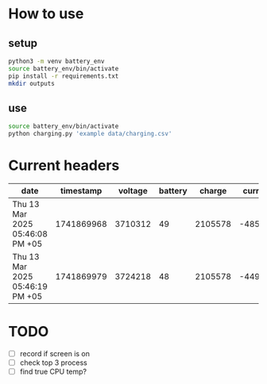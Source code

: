 # How to use
## setup
```bash
python3 -m venv battery_env
source battery_env/bin/activate
pip install -r requirements.txt
mkdir outputs
```
## use
```bash
source battery_env/bin/activate
python charging.py 'example data/charging.csv'
```

# Current headers
|date                           |timestamp  |voltage |battery|charge  |current |current_avg|cpu0_freq|cpu1_freq|cpu2_freq|cpu3_freq|cpu0_load|cpu1_load|cpu2_load|cpu3_load|
|-------------------------------|-----------|--------|-------|--------|--------|-----------|---------|---------|---------|---------|---------|---------|---------|---------|
|Thu 13 Mar 2025 05:46:08 PM +05| 1741869968| 3710312| 49    | 2105578| -485527| -440536   | 1.50    |1.50     |1.50     |1.50     | 10.7%   |11.1%    |11.1%    |11.2%    |
|Thu 13 Mar 2025 05:46:19 PM +05| 1741869979| 3724218| 48    | 2105578| -449910| -410542   | 1.50    |1.50     |1.50     |1.50     | 10.7%   |11.1%    |11.1%    |11.2%    |

# TODO
- [ ] record if screen is on
- [ ] check top 3 process
- [ ] find true CPU temp?
